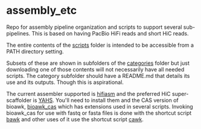 # assembly_etc

Repo for assembly pipeline organization and scripts to support several sub-pipelines.
This is based on having PacBio HiFi reads and short HiC reads.

The entire contents of the [scripts](scripts) folder is intended to be accessible from a PATH directory setting.

Subsets of these are shown in subfolders of the [categories](categories) folder but just downloading one of those contents
will not necessarily have all needed scripts.
The category subfolder should have a README.md that details its use and its outputs. Though this is aspirational.

The current assembler supported is [hifiasm](https://github.com/chhylp123/hifiasm)
and the preferred HiC super-scaffolder is [YAHS](https://github.com/c-zhou/yahs).
You'll need to install them and the CAS version of bioawk,
[bioawk_cas](https://github.com/calacademy-research/bioawk.CAS) which has extensions used in several scripts.
Invoking bioawk_cas for use with fastq or fasta files is done with the shortcut script [bawk]()
and other uses of it use the shortcut script [cawk]().

